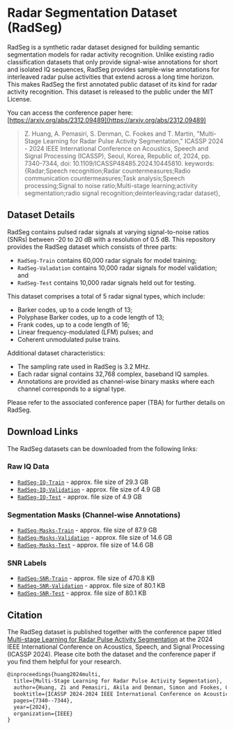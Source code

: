 # Radar Segmentation Dataset (RadSeg)

RadSeg is a synthetic radar dataset designed for building semantic segmentation models for radar activity recognition. Unlike existing radio classification datasets that only provide signal-wise annotations for short and isolated IQ sequences, RadSeg provides sample-wise annotations for interleaved radar pulse activities that extend across a long time horizon. This makes RadSeg the first annotated public dataset of its kind for radar activity recognition. This dataset is released to the public under the MIT License.

You can access the conference paper here: [https://arxiv.org/abs/2312.09489](https://arxiv.org/abs/2312.09489)

> Z. Huang, A. Pemasiri, S. Denman, C. Fookes and T. Martin, "Multi-Stage Learning for Radar Pulse Activity Segmentation," ICASSP 2024 - 2024 IEEE International Conference on Acoustics, Speech and Signal Processing (ICASSP), Seoul, Korea, Republic of, 2024, pp. 7340-7344, doi: 10.1109/ICASSP48485.2024.10445810.
keywords: {Radar;Speech recognition;Radar countermeasures;Radio communication countermeasures;Task analysis;Speech processing;Signal to noise ratio;Multi-stage learning;activity segmentation;radio signal recognition;deinterleaving;radar dataset},

## Dataset Details

RadSeg contains pulsed radar signals at varying signal-to-noise ratios (SNRs) between -20 to 20 dB with a resolution of 0.5 dB. This repository provides the RadSeg dataset which consists of three parts:

- `RadSeg-Train` contains 60,000 radar signals for model training;
- `RadSeg-Valadation` contains 10,000 radar signals for model validation; and
- `RadSeg-Test` contains 10,000 radar signals held out for testing.

This dataset comprises a total of 5 radar signal types, which include: 
- Barker codes, up to a code length of 13;
- Polyphase Barker codes, up to a code length of 13;
- Frank codes, up to a code length of 16;
- Linear frequency-modulated (LFM) pulses; and 
- Coherent unmodulated pulse trains. 

Additional dataset characteristics:
- The sampling rate used in RadSeg is 3.2 MHz. 
- Each radar signal contains 32,768 complex, baseband IQ samples.
- Annotations are provided as channel-wise binary masks where each channel corresponds to a signal type.

Please refer to the associated conference paper (TBA) for further details on RadSeg.

## Download Links

The RadSeg datasets can be downloaded from the following links:

### Raw IQ Data

- [`RadSeg-IQ-Train`](https://radseg.s3.amazonaws.com/train/radseg_iq.hdf5) - approx. file size of 29.3 GB
- [`RadSeg-IQ-Validation`](https://radseg.s3.amazonaws.com/validation/radseg_iq.hdf5) - approx. file size of 4.9 GB
- [`RadSeg-IQ-Test`](https://radseg.s3.amazonaws.com/test/radseg_iq.hdf5) - approx. file size of 4.9 GB

### Segmentation Masks (Channel-wise Annotations)

- [`RadSeg-Masks-Train`](https://radseg.s3.amazonaws.com/train/radseg_labels.hdf5) - approx. file size of 87.9 GB
- [`RadSeg-Masks-Validation`](https://radseg.s3.amazonaws.com/validation/radseg_labels.hdf5) - approx. file size of 14.6 GB
- [`RadSeg-Masks-Test`](https://radseg.s3.amazonaws.com/test/radseg_labels.hdf5) - approx. file size of 14.6 GB

### SNR Labels

- [`RadSeg-SNR-Train`](https://radseg.s3.amazonaws.com/train/radseg_snrs.hdf5) - approx. file size of 470.8 KB
- [`RadSeg-SNR-Validation`](https://radseg.s3.amazonaws.com/validation/radseg_snrs.hdf5) - approx. file size of 80.1 KB
- [`RadSeg-SNR-Test`](https://radseg.s3.amazonaws.com/test/radseg_snrs.hdf5) - approx. file size of 80.1 KB

## Citation

The RadSeg dataset is published together with the conference paper titled [Multi-stage Learning for Radar Pulse Activity Segmentation](https://arxiv.org/abs/2312.09489) at the 2024 IEEE International Conference on Acoustics, Speech, and Signal Processing (ICASSP 2024). Please cite both the dataset and the conference paper if you find them helpful for your research.

```latex
@inproceedings{huang2024multi,
  title={Multi-Stage Learning for Radar Pulse Activity Segmentation},
  author={Huang, Zi and Pemasiri, Akila and Denman, Simon and Fookes, Clinton and Martin, Terrence},
  booktitle={ICASSP 2024-2024 IEEE International Conference on Acoustics, Speech and Signal Processing (ICASSP)},
  pages={7340--7344},
  year={2024},
  organization={IEEE}
}
```
